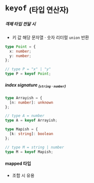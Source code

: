 `keyof` <sub>(타입 연산자)</sub>
===================

##### 객체 타입 전달 시
- 키 값 해당 문자열 · 숫자 리터럴 `union` 반환
```ts
type Point = {
  x: number;
  y: number;
};

// type P = "x" | "y"
type P = keyof Point;
```

##### index signature <sub>(`string` · `number`)</sub>
```ts
type Arrayish = {
  [n: number]: unknown
};

// type A = number
type A = keyof Arrayish;

type Mapish = {
  [k: string]: boolean
};

// type M = string | number
type M = keyof Mapish;
```

#### mapped 타입
- 조합 시 유용
